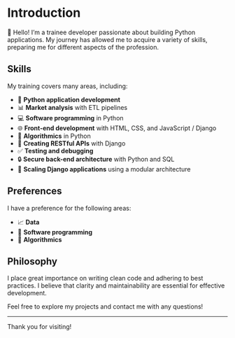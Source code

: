 # Introduction

👋 Hello! I’m a trainee developer passionate about building Python applications.
My journey has allowed me to acquire a variety of skills, preparing me for different aspects of the profession.

## Skills

My training covers many areas, including:

- 🐍 **Python application development**
- 📊 **Market analysis** with ETL pipelines
- 💻 **Software programming** in Python
- 🌐 **Front-end development** with HTML, CSS, and JavaScript / Django
- 📐 **Algorithmics** in Python
- 🔗 **Creating RESTful APIs** with Django
- ✅ **Testing and debugging**
- 🔒 **Secure back-end architecture** with Python and SQL
- 🚀 **Scaling Django applications** using a modular architecture

## Preferences

I have a preference for the following areas:

- 📈 **Data**
- 💾 **Software programming**
- 🧩 **Algorithmics**

## Philosophy

I place great importance on writing clean code and adhering to best practices.
I believe that clarity and maintainability are essential for effective development.

Feel free to explore my projects and contact me with any questions!

---

Thank you for visiting!
